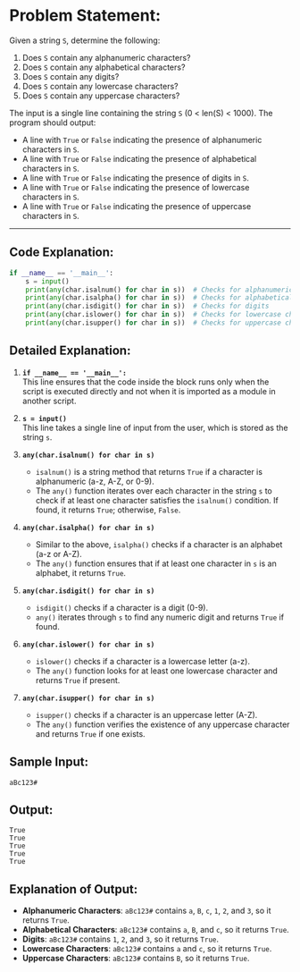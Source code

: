 # Problem Statement:
Given a string `S`, determine the following:
1. Does `S` contain any alphanumeric characters?
2. Does `S` contain any alphabetical characters?
3. Does `S` contain any digits?
4. Does `S` contain any lowercase characters?
5. Does `S` contain any uppercase characters?

The input is a single line containing the string `S` (0 < len(S) < 1000). The program should output:
- A line with `True` or `False` indicating the presence of alphanumeric characters in `S`.
- A line with `True` or `False` indicating the presence of alphabetical characters in `S`.
- A line with `True` or `False` indicating the presence of digits in `S`.
- A line with `True` or `False` indicating the presence of lowercase characters in `S`.
- A line with `True` or `False` indicating the presence of uppercase characters in `S`.

---

## Code Explanation:
```python
if __name__ == '__main__':
    s = input()
    print(any(char.isalnum() for char in s))  # Checks for alphanumeric characters
    print(any(char.isalpha() for char in s))  # Checks for alphabetical characters
    print(any(char.isdigit() for char in s))  # Checks for digits
    print(any(char.islower() for char in s))  # Checks for lowercase characters
    print(any(char.isupper() for char in s))  # Checks for uppercase characters
```

## Detailed Explanation:
1. **`if __name__ == '__main__':`**  
   This line ensures that the code inside the block runs only when the script is executed directly and not when it is imported as a module in another script.

2. **`s = input()`**  
   This line takes a single line of input from the user, which is stored as the string `s`.

3. **`any(char.isalnum() for char in s)`**  
   - `isalnum()` is a string method that returns `True` if a character is alphanumeric (a-z, A-Z, or 0-9).
   - The `any()` function iterates over each character in the string `s` to check if at least one character satisfies the `isalnum()` condition. If found, it returns `True`; otherwise, `False`.

4. **`any(char.isalpha() for char in s)`**  
   - Similar to the above, `isalpha()` checks if a character is an alphabet (a-z or A-Z).
   - The `any()` function ensures that if at least one character in `s` is an alphabet, it returns `True`.

5. **`any(char.isdigit() for char in s)`**  
   - `isdigit()` checks if a character is a digit (0-9).
   - `any()` iterates through `s` to find any numeric digit and returns `True` if found.

6. **`any(char.islower() for char in s)`**  
   - `islower()` checks if a character is a lowercase letter (a-z).
   - The `any()` function looks for at least one lowercase character and returns `True` if present.

7. **`any(char.isupper() for char in s)`**  
   - `isupper()` checks if a character is an uppercase letter (A-Z).
   - The `any()` function verifies the existence of any uppercase character and returns `True` if one exists.

## Sample Input:
```
aBc123#
```

## Output:
```
True
True
True
True
True
```

## Explanation of Output:
- **Alphanumeric Characters**: `aBc123#` contains `a`, `B`, `c`, `1`, `2`, and `3`, so it returns `True`.
- **Alphabetical Characters**: `aBc123#` contains `a`, `B`, and `c`, so it returns `True`.
- **Digits**: `aBc123#` contains `1`, `2`, and `3`, so it returns `True`.
- **Lowercase Characters**: `aBc123#` contains `a` and `c`, so it returns `True`.
- **Uppercase Characters**: `aBc123#` contains `B`, so it returns `True`.
